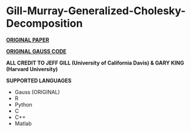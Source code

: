 # Gill-Murray-Generalized-Cholesky-Decomposition

**[ORIGINAL PAPER](https://gking.harvard.edu/files/help.pdf)**

**[ORIGINAL GAUSS CODE](https://jeffgill.org/wp-content/uploads/2021/04/gmchol.g.txt)**

**ALL CREDIT TO JEFF GILL (University of California Davis) & GARY KING (Harvard University)**

**SUPPORTED LANGUAGES**
- Gauss (ORIGINAL)
- R
- Python
- C
- C++
- Matlab
